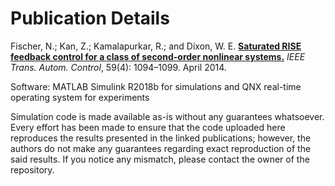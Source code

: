 # Publication Details

Fischer, N.; Kan, Z.; Kamalapurkar, R.; and Dixon, W. E. **[Saturated RISE feedback control for a class of second-order nonlinear systems.](http://doi.org/10.1109/tac.2013.2286913)** *IEEE Trans. Autom. Control*, 59(4): 1094–1099. April 2014. 

Software: MATLAB Simulink R2018b for simulations and QNX real-time operating system for experiments

Simulation code is made available as-is without any guarantees whatsoever. Every effort has been made to ensure that the code uploaded here reproduces the results presented in the linked publications; however, the authors do not make any guarantees regarding exact reproduction of the said results. If you notice any mismatch, please contact the owner of the repository.
